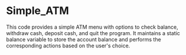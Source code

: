 # Simple_ATM
This code provides a simple ATM menu with options to check balance, withdraw cash, deposit cash, and quit the program. It maintains a static balance variable to store the account balance and performs the corresponding actions based on the user's choice.
